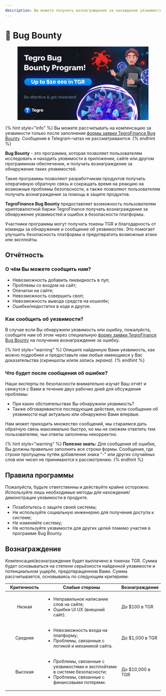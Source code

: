 ```yaml
---
description: Вы можете получить вознаграждение за нахождение уязвимостей в Tegro.Finance
---
```


# 🐞 Bug Bounty

<figure><img src="../.gitbook/assets/Bug Bounty (2) (1).png" alt=""><figcaption></figcaption></figure>

{% hint style="info" %}
Вы можете рассчитывать на компенсацию за уязвимости только после заполнения [формы заявки TegroFinance Bug Bounty](https://docs.google.com/forms/d/e/1FAIpQLSdt6HTwvnNf-Cqf5xKlBd9Wlz99RVBIg7Wv46kfTEi6L1enpg/viewform). Сообщения в Telegram-чатах не рассматриваются.
{% endhint %}

**Bug Bounty** - это программа, которая позволяет пользователям исследовать и находить уязвимости в приложении, сайте или другом программном обеспечении, и получать вознаграждение за обнаружение таких уязвимостей.&#x20;

Такие программы позволяют разработчикам продуктов получать оперативную обратную связь и сокращать время на реакцию на возможные проблемы безопасности, а также позволяют пользователям получать вознаграждение за помощь в защите продуктов.

**TegroFinance Bug Bounty** предоставляет возможность пользователям криптовалютной биржи TegroFinance получать вознаграждение за обнаружение уязвимостей и ошибок в безопасности платформы.&#x20;

Участники программы могут получать токены TGR и благодарность от команды за обнаружение и сообщение об уязвимостях. Это помогает улучшить безопасность платформы и предотвратить возможные атаки или эксплойты.

## Отчётность

### О чём Вы можете сообщить нам?

* Невозможность добавить ликвидность в пул;
* Проблемы со входом на сайт;&#x20;
* Опечатки на сайте;&#x20;
* Невозможность совершить своп;&#x20;
* Невозможность вывода средств на кошелёк;&#x20;
* Ошибки/недостатки в коде и другое.

### Как сообщить об уязвимости?

В случае если Вы обнаружили уязвимость или ошибку, пожалуйста, сообщите нам об этом через специальную [форму заявки TegroFinance Bug Bounty](https://docs.google.com/forms/d/e/1FAIpQLSdt6HTwvnNf-Cqf5xKlBd9Wlz99RVBIg7Wv46kfTEi6L1enpg/viewform) на получение вознаграждение за ошибку.&#x20;

{% hint style="warning" %}
Опишите найденную Вами уязвимость, как можно подробнее и предоставьте нам любые имеющиеся у Вас доказательства _(скриншоты и/или запись экрана)._&#x20;
{% endhint %}

### Что будет после сообщения об ошибке?

Наши эксперты по безопасности внимательно изучат Ваш отчёт и свяжутся с Вами в течение двух рабочих дней для обсуждения проблемы:

* При каких обстоятельствах Вы обнаружили уязвимость?
* Также обговариваются последующие действия, если сообщение об уязвимости ещё актуально или обнаружено Вами впервые.&#x20;

Нам может приходить множество сообщений, мы стараемся дать обратную связь максимально быстро, но мы не сможем ответить тем пользователям, чьи ответы заполнены некорректно.&#x20;

{% hint style="warning" %}
**Полезно знать:** Для сообщения об ошибке, Вы должны правильно заполнить все строки формы. Сообщения, где строки пропущены путём добавления знака "-" или других случайных слов или чисел не принимаются к рассмотрению.
{% endhint %}

## Правила программы

Пожалуйста, будьте ответственны и действуйте крайне осторожно. Используйте лишь необходимые методы для нахождения/демонстрации уязвимости в продукте.

* Позаботьтесь о защите своей системы;
* Не используйте социальную инженерию для получения доступа к системе;
* Не изменяйте систему;
* Не используйте уязвимости для других целей помимо участия в программе Bug Bounty.&#x20;

## Вознаграждение

Компенсация/вознаграждение будет выплачено в токенах TGR. Сумма будет основываться на степени серьёзности найденной уязвимости и потенциальном ущербе, предотвращенном Вами. Сумма рассчитывается, основываясь по следующим критериям:

<table><thead><tr><th width="142" align="center">Критичность</th><th width="391">Слабые стороны</th><th>Вознаграждение</th></tr></thead><tbody><tr><td align="center">Низкая</td><td><ul><li>Неправильное написание слов на сайте;</li><li> Ошибки UI UX (внешний сайт).</li></ul></td><td>До $100 в TGR</td></tr><tr><td align="center">Средняя</td><td><ul><li>Невозможность входа на платформу;</li><li>Проблемы, связанные с логикой и механикой сайта.</li></ul></td><td>До $1,000 в TGR</td></tr><tr><td align="center">Высокая</td><td><ul><li>Проблемы, связанные с уязвимостями и эксплойтами в системе безопасности;</li><li>Проблемы, связанные с финансовыми потерями.</li></ul></td><td>До $10,000 в TGR</td></tr></tbody></table>
